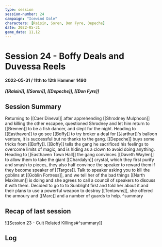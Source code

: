 ```yaml
---
type: session
session-number: 24
campaign: "Icewind Dale"
characters: [Raisin, Soren, Don Fyre, Depeche]
date: 2022-05-31
game_date: 11,12
---
```


# Session 24 - Boffy Deals and Duvessa Reels
#### 2022-05-31 / 11th to 12th Hammer 1490
##### [[Raisin]], [[Soren]], [[Depeche]], [[Don Fyre]]

## Session Summary
Returning to [[Caer Dineval]] after apprehending [[Shrodney Mulphoon]] and killing the other escapee, questioned Shrodney and let him return to [[Bremen]] to be a fish dancer, and slept for the night.
Heading to [[Easthaven]] to go see [[Boffy]] to try broker a deal for [[Jarthur]]'s balloon venture, it is successful but no thanks to the gang. [[Depeche]] buys some tricks from [[Boffy]]. [[Boffy]] tells the gang he sacrificed his feelings to overcome limits of magic, and is hiding as a clown to avoid doing anything. Heading to [[Easthaven Town Hall]] the gang convinces [[Daveth Waylen]] to allow them to take the giant [[Chardalyn]] crystal, which they first purify and smash to pieces, they also half convince the speaker to reward them if they become speaker of [[Targos]].
Talk to speaker asking you to kill the goblins at [[Goblin Fortress]], and we tell her of the bad things [[Narth Maximum]] is doing and she agrees to call a council of speakers to discuss it with them.
Decided to go to to Sunblight first and told her about it and their plans to use a powerful weapon to destroy [[Tentowns]], she offered the armoury and [[Marc]] and a number of guards to help.
^summary

## Recap of last session
![[Session 23 - Cult Related Killings#^summary]]

## Log

